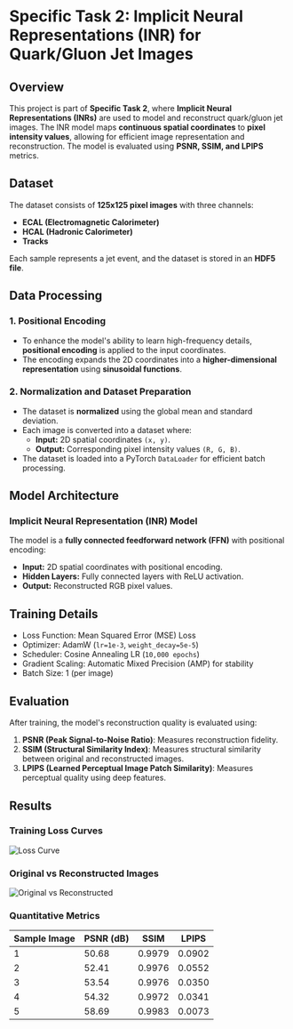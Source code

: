 # Specific Task 2: Implicit Neural Representations (INR) for Quark/Gluon Jet Images

## Overview
This project is part of **Specific Task 2**, where **Implicit Neural Representations (INRs)** are used to model and reconstruct quark/gluon jet images. The INR model maps **continuous spatial coordinates** to **pixel intensity values**, allowing for efficient image representation and reconstruction. The model is evaluated using **PSNR, SSIM, and LPIPS** metrics.

## Dataset
The dataset consists of **125x125 pixel images** with three channels:
- **ECAL (Electromagnetic Calorimeter)**
- **HCAL (Hadronic Calorimeter)**
- **Tracks**

Each sample represents a jet event, and the dataset is stored in an **HDF5 file**.

## Data Processing

### 1. Positional Encoding
- To enhance the model's ability to learn high-frequency details, **positional encoding** is applied to the input coordinates.
- The encoding expands the 2D coordinates into a **higher-dimensional representation** using **sinusoidal functions**.

### 2. Normalization and Dataset Preparation
- The dataset is **normalized** using the global mean and standard deviation.
- Each image is converted into a dataset where:
  - **Input:** 2D spatial coordinates `(x, y)`.
  - **Output:** Corresponding pixel intensity values `(R, G, B)`.
- The dataset is loaded into a PyTorch `DataLoader` for efficient batch processing.

## Model Architecture

### Implicit Neural Representation (INR) Model
The model is a **fully connected feedforward network (FFN)** with positional encoding:
- **Input:** 2D spatial coordinates with positional encoding.
- **Hidden Layers:** Fully connected layers with ReLU activation.
- **Output:** Reconstructed RGB pixel values.

## Training Details

- Loss Function: Mean Squared Error (MSE) Loss  
- Optimizer: AdamW (`lr=1e-3`, `weight_decay=5e-5`)  
- Scheduler: Cosine Annealing LR (`10,000 epochs`)  
- Gradient Scaling: Automatic Mixed Precision (AMP) for stability  
- Batch Size: 1 (per image)  

## Evaluation
After training, the model's reconstruction quality is evaluated using:

1. **PSNR (Peak Signal-to-Noise Ratio)**: Measures reconstruction fidelity.
2. **SSIM (Structural Similarity Index)**: Measures structural similarity between original and reconstructed images.
3. **LPIPS (Learned Perceptual Image Patch Similarity)**: Measures perceptual quality using deep features.

## Results

### Training Loss Curves
![Loss Curve](path_to_loss_curve.png)

### Original vs Reconstructed Images
![Original vs Reconstructed](path_to_comparison_images.png)

### Quantitative Metrics
| Sample Image | PSNR (dB) | SSIM | LPIPS |
|--------|-----------|------|--------|
| 1      | 50.68    | 0.9979 | 0.0902 |
| 2      | 52.41    | 0.9976 | 0.0552 |
| 3      | 53.54    | 0.9976 | 0.0350 |
| 4      | 54.32    | 0.9972 | 0.0341 |
| 5      | 58.69    | 0.9983 | 0.0073 |

